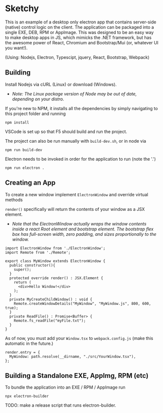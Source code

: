 


# Sketchy

This is an example of a desktop only electron app that contains server-side (native) control logic on the client. The application can be packaged
into a single EXE, DEB, RPM or AppImage. This was designed to be an easy way to make desktop apps in JS, which mimicks the .NET framework, but has the awesome power of React, Chromium and Bootstrap/Mui (or, whatever UI you want!).

(Using: Nodejs, Electron, Typescipt, jquery, React, Bootstrap, Webpack)

## Building
Install Nodejs via cURL (Linux) or download (Windows). 

* _Note: The Linux package version of Node may be out of date, depending on your distro._

If you're new to NPM, it installs all the dependencies by simply navigating to this project folder and running

`npm install`

VSCode is set up so that F5 should build and run the project.

The project can also be run manually with `build-dev.sh`, or in node via 

`npm run build-dev`

Electron needs to be invoked in order for the application to run (note the '.')

`npm run electron .`

## Creating an App

To create a new window implement `ElectronWindow` and override virtual methods 

`render()` specifically will return the contents of your window as a JSX element.

* _Note that the ElectronWindow actually wraps the window contents inside a react Root element and bootstrap element. The bootstrap flex box has full-screen width, zero padding, and sizes proportionally to the window._

```
import ElectronWindow from './ElectronWindow';
import Remote from './Remote';

export class MyWindow extends ElectronWindow {
  public constructor(){
    super();
  }
  protected override render() : JSX.Element {
    return (
      <div>Hello Window!</div>
    );
  }
  private MyCreateChildWindow() : void { 
    Remote.createWindowDetails("MyWindow", "MyWindow.js", 800, 600, true);
  }
  private ReadFile() : Promise<Buffer> { 
    Remote.fs_readFile("myFile.txt");
  }
}
```

As of now, you must add your `Window.tsx` to `webpack.config.js` (make this automatic in the future.)

```
render.entry = {
  MyWindow: path.resolve(__dirname, "./src/YourWindow.tsx"),
};
```



## Building a Standalone EXE, AppImg, RPM (etc)

To bundle the application into an EXE / RPM / AppImage run

`npx electron-builder`

TODO: make a release script that runs electron-builder.



